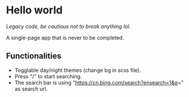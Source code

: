 # Hello world

_Legacy code, be cautious not to break anything lol._

A single-page app that is never to be completed.

## Functionalities

- Togglable day/night themes (change bg in scss file).
- Press "/" to start searching.
- The search bar is using "<https://cn.bing.com/search?ensearch=1&q>=" as search url.
